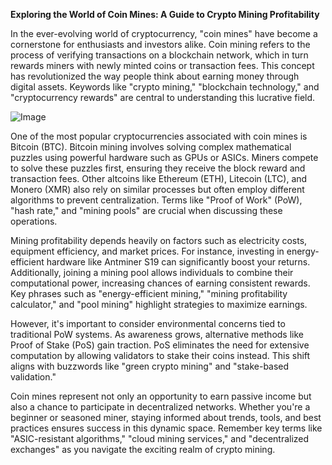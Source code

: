 **Exploring the World of Coin Mines: A Guide to Crypto Mining Profitability**

In the ever-evolving world of cryptocurrency, "coin mines" have become a cornerstone for enthusiasts and investors alike. Coin mining refers to the process of verifying transactions on a blockchain network, which in turn rewards miners with newly minted coins or transaction fees. This concept has revolutionized the way people think about earning money through digital assets. Keywords like "crypto mining," "blockchain technology," and "cryptocurrency rewards" are central to understanding this lucrative field.

![Image](https://github.com/user-attachments/assets/31692037-0104-4703-abd1-696b6a7dd41b)

One of the most popular cryptocurrencies associated with coin mines is Bitcoin (BTC). Bitcoin mining involves solving complex mathematical puzzles using powerful hardware such as GPUs or ASICs. Miners compete to solve these puzzles first, ensuring they receive the block reward and transaction fees. Other altcoins like Ethereum (ETH), Litecoin (LTC), and Monero (XMR) also rely on similar processes but often employ different algorithms to prevent centralization. Terms like "Proof of Work" (PoW), "hash rate," and "mining pools" are crucial when discussing these operations.

Mining profitability depends heavily on factors such as electricity costs, equipment efficiency, and market prices. For instance, investing in energy-efficient hardware like Antminer S19 can significantly boost your returns. Additionally, joining a mining pool allows individuals to combine their computational power, increasing chances of earning consistent rewards. Key phrases such as "energy-efficient mining," "mining profitability calculator," and "pool mining" highlight strategies to maximize earnings.

However, it's important to consider environmental concerns tied to traditional PoW systems. As awareness grows, alternative methods like Proof of Stake (PoS) gain traction. PoS eliminates the need for extensive computation by allowing validators to stake their coins instead. This shift aligns with buzzwords like "green crypto mining" and "stake-based validation."

Coin mines represent not only an opportunity to earn passive income but also a chance to participate in decentralized networks. Whether you're a beginner or seasoned miner, staying informed about trends, tools, and best practices ensures success in this dynamic space. Remember key terms like "ASIC-resistant algorithms," "cloud mining services," and "decentralized exchanges" as you navigate the exciting realm of crypto mining.